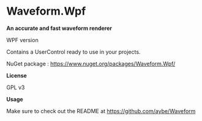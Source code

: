 Waveform.Wpf
============

**An accurate and fast waveform renderer**

WPF version

Contains a UserControl ready to use in your projects.

NuGet package : https://www.nuget.org/packages/Waveform.Wpf/

**License**

GPL v3

**Usage**

Make sure to check out the README at https://github.com/aybe/Waveform

